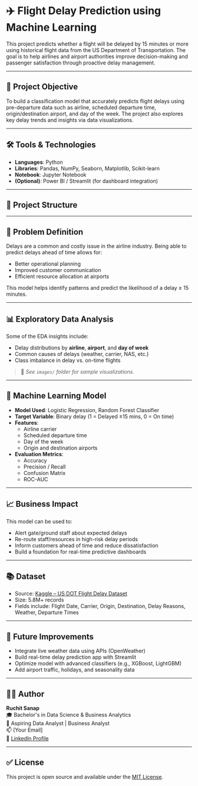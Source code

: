 
# ✈️ Flight Delay Prediction using Machine Learning

This project predicts whether a flight will be delayed by 15 minutes or more using historical flight data from the US Department of Transportation. The goal is to help airlines and airport authorities improve decision-making and passenger satisfaction through proactive delay management.

---

## 📌 Project Objective

To build a classification model that accurately predicts flight delays using pre-departure data such as airline, scheduled departure time, origin/destination airport, and day of the week. The project also explores key delay trends and insights via data visualizations.

---

## 🛠️ Tools & Technologies

- **Languages**: Python
- **Libraries**: Pandas, NumPy, Seaborn, Matplotlib, Scikit-learn
- **Notebook**: Jupyter Notebook
- **(Optional)**: Power BI / Streamlit (for dashboard integration)

---

## 📁 Project Structure


---

## 🧠 Problem Definition

Delays are a common and costly issue in the airline industry. Being able to predict delays ahead of time allows for:
- Better operational planning
- Improved customer communication
- Efficient resource allocation at airports

This model helps identify patterns and predict the likelihood of a delay ≥ 15 minutes.

---

## 📊 Exploratory Data Analysis

Some of the EDA insights include:
- Delay distributions by **airline**, **airport**, and **day of week**
- Common causes of delays (weather, carrier, NAS, etc.)
- Class imbalance in delay vs. on-time flights

> 📸 *See `images/` folder for sample visualizations.*

---

## 🤖 Machine Learning Model

- **Model Used**: Logistic Regression, Random Forest Classifier
- **Target Variable**: Binary delay (1 = Delayed ≥15 mins, 0 = On time)
- **Features**:
  - Airline carrier
  - Scheduled departure time
  - Day of the week
  - Origin and destination airports
- **Evaluation Metrics**:
  - Accuracy
  - Precision / Recall
  - Confusion Matrix
  - ROC-AUC

---

## 📈 Business Impact

This model can be used to:
- Alert gate/ground staff about expected delays
- Re-route staff/resources in high-risk delay periods
- Inform customers ahead of time and reduce dissatisfaction
- Build a foundation for real-time predictive dashboards

---

## 📚 Dataset

- Source: [Kaggle – US DOT Flight Delay Dataset](https://www.kaggle.com/datasets/usdot/flight-delays)
- Size: 5.8M+ records
- Fields include: Flight Date, Carrier, Origin, Destination, Delay Reasons, Weather, Departure Times

---

## 📌 Future Improvements

- Integrate live weather data using APIs (OpenWeather)
- Build real-time delay prediction app with Streamlit
- Optimize model with advanced classifiers (e.g., XGBoost, LightGBM)
- Add airport traffic, holidays, and seasonality data

---

## 🙋‍♂️ Author

**Ruchit Sanap**  
🎓 Bachelor's in Data Science & Business Analytics  
💼 Aspiring Data Analyst | Business Analyst  
📫 [Your Email]  
🔗 [LinkedIn Profile](https://www.linkedin.com/in/yourprofile)

---

## ✅ License

This project is open source and available under the [MIT License](LICENSE).
